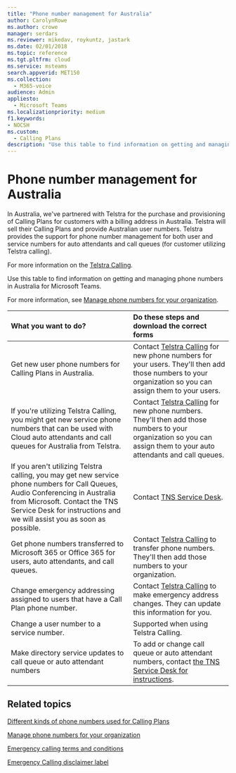 ```yaml
---
title: "Phone number management for Australia"
author: CarolynRowe
ms.author: crowe
manager: serdars
ms.reviewer: mikedav, roykuntz, jastark
ms.date: 02/01/2018
ms.topic: reference
ms.tgt.pltfrm: cloud
ms.service: msteams
search.appverid: MET150
ms.collection: 
  - M365-voice
audience: Admin
appliesto: 
  - Microsoft Teams
ms.localizationpriority: medium
f1.keywords:
- NOCSH
ms.custom: 
  - Calling Plans
description: "Use this table to find information on getting and managing phone numbers in Australia for Microsoft Teams."
---
```


# Phone number management for Australia

In Australia, we've partnered with Telstra for the purchase and provisioning of Calling Plans for customers with a billing address in Australia. Telstra will sell their Calling Plans and provide Australian user numbers. Telstra provides the support for phone number management for both user and service numbers for auto attendants and call queues (for customer utilizing Telstra calling).

For more information on the [Telstra Calling](https://aka.ms/TelstraVoicePlan).

Use this table to find information on getting and managing phone numbers in Australia for Microsoft Teams.

For more information, see  [Manage phone numbers for your organization](manage-phone-numbers-for-your-organization.md).
  
|**What you want to do?**|**Do these steps and download the correct forms**|
|:-----|:-----|
|Get new user phone numbers for Calling Plans in Australia.   <br/> |Contact [Telstra Calling](https://aka.ms/TelstraVoicePlan) for new phone numbers for your users. They'll then add those numbers to your organization so you can assign them to your users. <br/>
|If you're utilizing Telstra Calling, you might get new service phone numbers that can be used with Cloud auto attendants and call queues for Australia from Telstra. <br/> |Contact [Telstra Calling](https://aka.ms/TelstraVoicePlan) for new phone numbers. They'll then add those numbers to your organization so you can assign them to your auto attendants and call queues.<br/>|
|If you aren't utilizing Telstra calling, you may get new service phone numbers for Call Queues, Audio Conferencing in Australia from Microsoft. Contact the TNS Service Desk for instructions and we will assist you as soon as possible.<br/> |Contact [TNS Service Desk](https://aka.ms/PSTNSD).|
|Get phone numbers transferred to Microsoft 365 or Office 365 for users, auto attendants, and call queues.  <br/> | Contact [Telstra Calling](https://aka.ms/TelstraVoicePlan) to transfer phone numbers. They'll then add those numbers to your organization.  <br/> |
|Change emergency addressing assigned to users that have a Call Plan phone number. |Contact [Telstra Calling](https://aka.ms/TelstraVoicePlan) to make emergency address changes. They can update this information for you.|
|Change a user number to a service number. |Supported when using Telstra Calling.|
|Make directory service updates to call queue or auto attendant numbers|To add or change call queue or auto attendant numbers, contact [the TNS Service Desk for instructions](contact-TNS-Service-Desk.md). |

## Related topics

[Different kinds of phone numbers used for Calling Plans](../different-kinds-of-phone-numbers-used-for-calling-plans.md)

[Manage phone numbers for your organization](manage-phone-numbers-for-your-organization.md)

[Emergency calling terms and conditions](../emergency-calling-terms-and-conditions.md)

[Emergency Calling disclaimer label](https://download.microsoft.com/download/a/8/0/a807c43d-2177-4fe0-8732-86b3784ae6e5/emergency-calling-label-(en-us)-(v.1.0).zip)
